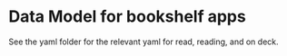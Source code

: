 # Data Model for bookshelf apps

See the yaml folder for the relevant yaml for read, reading, and on deck.
